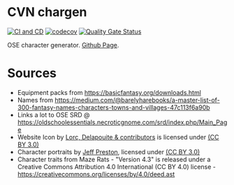 # CVN chargen

[![CI and CD](https://github.com/rceuls/cvn-chargen/actions/workflows/ci-wf.yml/badge.svg)](https://github.com/rceuls/cvn-chargen/actions/workflows/ci-wf.yml)
[![codecov](https://codecov.io/gh/rceuls/cvn-chargen/branch/main/graph/badge.svg)](https://codecov.io/gh/rceuls/cvn-chargen)
[![Quality Gate Status](https://sonarcloud.io/api/project_badges/measure?project=rceuls_cvn-chargen&metric=alert_status)](https://sonarcloud.io/dashboard?id=rceuls_cvn-chargen)

OSE character generator. [Github Page](https://rceuls.github.io/cvn-chargen/).

# Sources

- Equipment packs from <https://basicfantasy.org/downloads.html>
- Names from <https://medium.com/@barelyharebooks/a-master-list-of-300-fantasy-names-characters-towns-and-villages-47c113f6a90b>
- Links a lot to OSE SRD @ <https://oldschoolessentials.necroticgnome.com/srd/index.php/Main_Page>
- Website Icon by [Lorc, Delapouite & contributors](https://game-icons.net/) is licensed under [(CC BY 3.0)](https://creativecommons.org/licenses/by/3.0/)
- Character portraits by [Jeff Preston](http://team-preston.com/), licensed under [(CC BY 3.0)](https://creativecommons.org/licenses/by/3.0/)
- Character traits from Maze Rats - "Version 4.3" is released under a Creative Commons Attribution 4.0 International (CC BY 4.0) license - <https://creativecommons.org/licenses/by/4.0/deed.ast>
